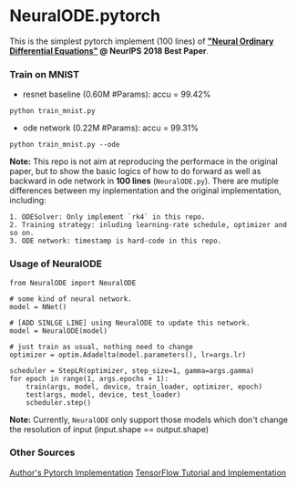 # NeuralODE.pytorch

This is the simplest pytorch implement (100 lines) of **["Neural Ordinary Differential Equations"](https://arxiv.org/pdf/1806.07366.pdf) @ NeurIPS 2018 Best Paper**.


### Train on MNIST

* resnet baseline (0.60M #Params): accu = 99.42%
```
python train_mnist.py 
```

* ode network (0.22M #Params): accu = 99.31%
```
python train_mnist.py --ode
```

**Note:** This repo is not aim at reproducing the performace in the original paper, but to show the basic logics of how to do forward as well as backward in ode network in **100 lines** (`NeuralODE.py`). There are mutiple differences between my inplementation and the original implementation, including:

    1. ODESolver: Only implement `rk4` in this repo.
    2. Training strategy: inluding learning-rate schedule, optimizer and so on.
    3. ODE network: timestamp is hard-code in this repo.  


### Usage of NeuralODE
```
from NeuralODE import NeuralODE

# some kind of neural network.
model = NNet()

# [ADD SINLGE LINE] using NeuralODE to update this network.
model = NeuralODE(model)

# just train as usual, nothing need to change
optimizer = optim.Adadelta(model.parameters(), lr=args.lr)

scheduler = StepLR(optimizer, step_size=1, gamma=args.gamma)
for epoch in range(1, args.epochs + 1):
    train(args, model, device, train_loader, optimizer, epoch)
    test(args, model, device, test_loader)
    scheduler.step()

```

**Note:** Currently, `NeuralODE` only support those models which don't change the resolution of input (input.shape == output.shape)


### Other Sources

[Author's Pytorch Implementation](https://github.com/rtqichen/torchdiffeq)
[TensorFlow Tutorial and Implementation](https://github.com/kmkolasinski/deep-learning-notes/tree/master/seminars/2019-03-Neural-Ordinary-Differential-Equations)